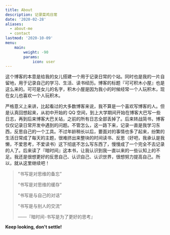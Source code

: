 ```yaml
---
title: About
description: 记录菜鸡日常
date: '2020-02-28'
aliases:
  - about-me
  - contact
lastmod: '2020-10-09'
menu:
    main: 
        weight: -90
        params:
            icon: user
---
```


这个博客的本意是给我的女儿搭建一个用于记录日常的个站。同时也是我的一片自留地，用于记录自己的学习、生活、读书经历。博客的标题『可可积木小屋』也是这么来的。可可是女儿的名字，积木小屋是因为我小的时候经常一个人玩积木，现在女儿也喜欢一个人玩积木。

严格意义上来讲，比起看过的大多数博客来说，我不算是一个喜欢写博客的人。但是认真回想起来，从初中开始的 QQ 空间，到上大学期间开始在博客大巴写一些日志，再到后来博客大巴关站，之前的所有日志全部丢掉了。后来转战简书，博客仅仅记录日常开发中遇到的问题。不管怎么，这一路下来，记录一直是我学习东西，反思自己的一个工具。不过年龄稍长以后，要面对的事情也多了起来，纷繁的生活日常成了每天的主题，很难挤出来整块的时间读书、反思（好吧，我承认是我懒，不爱思考，不爱读书）这下彻底不怎么写东西了，慢慢成了一个完全不去记录的人了。后来读了『暗时间』这本书，让我认识到我一直以来的一些认知上的不足。我还是很想更好的反思自己、认识自己、认识世界，很想努力提高自己。所以，就从这里继续吧！
> “书写是对思维的备忘”
> 
> “书写是对思维的缓存”
> 
> “书写是与自己的对话”
> 
> “书写是与别人的交流”
>                   
>  ——『暗时间-书写是为了更好的思考』



 **Keep looking, don't settle!**
